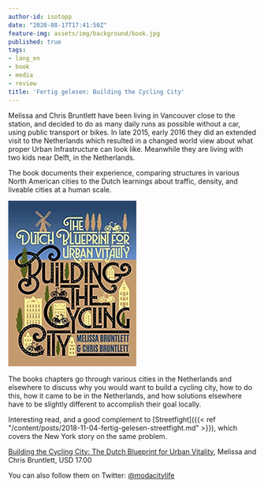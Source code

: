```yaml
---
author-id: isotopp
date: "2020-08-17T17:41:50Z"
feature-img: assets/img/background/book.jpg
published: true
tags:
- lang_en
- book
- media
- review
title: 'Fertig gelesen: Building the Cycling City'
---
```

Melissa and Chris Bruntlett have been living in Vancouver close to the
station, and decided to do as many daily runs as possible without a car,
using public transport or bikes. In late 2015, early 2016 they did an
extended visit to the Netherlands which resulted in a changed world view
about what proper Urban Infrastructure can look like. Meanwhile they are
living with two kids near Delft, in the Netherlands.

The book documents their experience, comparing structures in various North
American cities to the Dutch learnings about traffic, density, and liveable
cities at a human scale.

[![](/uploads/2020/08/cycling-city.jpg)](https://www.amazon.com/Building-Cycling-City-Blueprint-Vitality-ebook/dp/B07F1S9KVQ)

The books chapters go through various cities in the Netherlands and
elsewhere to discuss why you would want to build a cycling city, how to do
this, how it came to be in the Netherlands, and how solutions elsewhere have
to be slightly different to accomplish their goal locally.

Interesting read, and a good complement to [Streetfight]({{< ref "/content/posts/2018-11-04-fertig-gelesen-streetfight.md" >}}), which covers the New York story on the same problem.

[Building the Cycling City: The Dutch Blueprint for Urban Vitality](https://www.amazon.com/Building-Cycling-City-Blueprint-Vitality-ebook/dp/B07F1S9KVQ), Melissa and Chris Bruntlett, USD 17.00

You can also follow them on Twitter: [@modacitylife](https://twitter.com/modacitylife)
